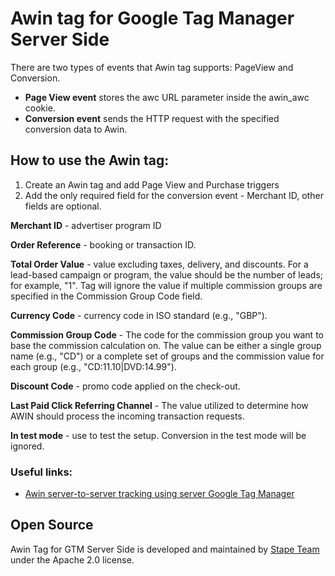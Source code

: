 # Awin tag for Google Tag Manager Server Side

There are two types of events that Awin tag supports: PageView and Conversion. 

- **Page View event** stores the awc URL parameter inside the awin_awc cookie. 
- **Conversion event** sends the HTTP request with the specified conversion data to Awin.

## How to use the Awin tag:

1. Create an Awin tag and add Page View and Purchase triggers
2. Add the only required field for the conversion event - Merchant ID, other fields are optional.

**Merchant ID** -  advertiser program ID

**Order Reference** - booking or transaction ID.

**Total Order Value** - value excluding taxes, delivery, and discounts. For a lead-based campaign or program, the value should be the number of leads; for example, "1". Tag will ignore the value if multiple commission groups are specified in the Commission Group Code field.

**Currency Code** -  currency code in ISO standard (e.g., "GBP").

**Commission Group Code** - The code for the commission group you want to base the commission calculation on. The value can be either a single group name (e.g., "CD") or a complete set of groups and the commission value for each group (e.g., "CD:11.10|DVD:14.99").

**Discount Code** - promo code applied on the check-out.

**Last Paid Click Referring Channel** - The value utilized to determine how AWIN should process the incoming transaction requests.

**In test mode** - use to test the setup. Conversion in the test mode will be ignored.


### Useful links:

- [Awin server-to-server tracking using server Google Tag Manager](https://stape.io/blog/awin-server-to-server-tracking-using-server-google-tag-manager)

## Open Source

Awin Tag for GTM Server Side is developed and maintained by [Stape Team](https://stape.io/) under the Apache 2.0 license.

